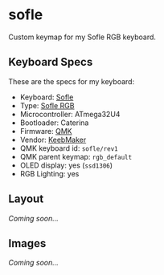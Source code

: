 # sofle

Custom keymap for my Sofle RGB keyboard.

## Keyboard Specs

These are the specs for my keyboard:
- Keyboard: [Sofle](https://github.com/josefadamcik/SofleKeyboard)
- Type: [Sofle RGB](https://josefadamcik.github.io/SofleKeyboard/build_guide_rgb.html)
- Microcontroller: ATmega32U4
- Bootloader: Caterina
- Firmware: [QMK](https://github.com/qmk/qmk_firmware)
- Vendor: [KeebMaker](https://keebmaker.com)
- QMK keyboard id: `sofle/rev1`
- QMK parent keymap: `rgb_default`
- OLED display: yes (`ssd1306`)
- RGB Lighting: yes

## Layout

*Coming soon...*

## Images

*Coming soon...*
